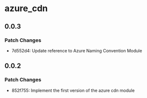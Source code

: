 # azure_cdn

## 0.0.3

### Patch Changes

- 7d552d4: Update reference to Azure Naming Convention Module

## 0.0.2

### Patch Changes

- 852f755: Implement the first version of the azure cdn module
